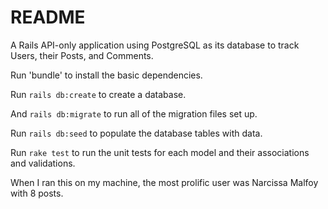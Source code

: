 # README

A Rails API-only application using PostgreSQL as its database to track Users, their Posts, and Comments.

Run 'bundle' to install the basic dependencies.

Run `rails db:create` to create a database.

And `rails db:migrate` to run all of the migration files set up.

Run `rails db:seed` to populate the database tables with data.

Run `rake test` to run the unit tests for each model and their associations and validations.

When I ran this on my machine, the most prolific user was Narcissa Malfoy with 8 posts.
